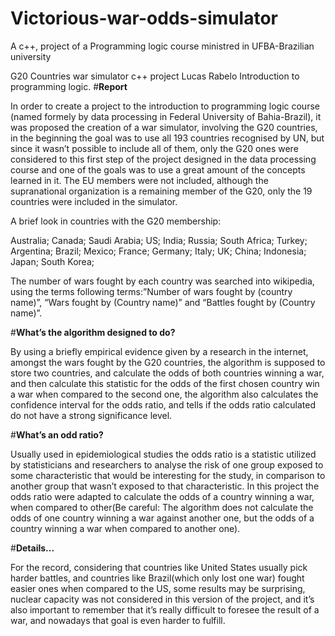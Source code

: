 # Victorious-war-odds-simulator
A c++, project of a Programming logic course ministred in UFBA-Brazilian university

G20 Countries war simulator
c++ project
Lucas Rabelo
Introduction to programming logic.
#**Report**

In order to create a project to the introduction to programming logic course (named formely by data
processing in Federal University of Bahia-Brazil), it was proposed the creation of a war simulator,
involving the G20 countries, in the beginning the goal was to use all 193 countries recognised by UN,
but since it wasn’t possible to include all of them, only the G20 ones were considered to this first step
of the project designed in the data processing course and one of the goals was to use a great amount
of the concepts learned in it.
The EU members were not included, although the supranational organization is a remaining member
of the G20, only the 19 countries were included in the simulator.

A brief look in countries with the G20 membership:

Australia;
Canada;
Saudi Arabia;
US;
India;
Russia;
South Africa;
Turkey;
Argentina;
Brazil;
Mexico;
France;
Germany;
Italy;
UK;
China;
Indonesia;
Japan;
South Korea;

The number of wars fought by each country was searched into wikipedia, using the terms following
terms:”Number of wars fought by (country name)”, “Wars fought by (Country name)” and “Battles
fought by (Country name)”.

#**What’s the algorithm designed to do?**

By using a briefly empirical evidence given by a research in the internet, amongst the wars fought by
the G20 countries, the algorithm is supposed to store two countries, and calculate the odds of both
countries winning a war, and then calculate this statistic for the odds of the first chosen country win a
war when compared to the second one, the algorithm also calculates the confidence interval for the
odds ratio, and tells if the odds ratio calculated do not have a strong significance level.

#**What’s an odd ratio?**

Usually used in epidemiological studies the odds ratio is a statistic utilized by statisticians and
researchers to analyse the risk of one group exposed to some characteristic that would be interesting
for the study, in comparison to another group that wasn’t exposed to that characteristic.
In this project the odds ratio were adapted to calculate the odds of a country winning a war, when
compared to other(Be careful: The algorithm does not calculate the odds of one country winning a war
against another one, but the odds of a country winning a war when compared to another one).

#**Details...**

For the record, considering that countries like United States usually pick harder battles, and countries
like Brazil(which only lost one war) fought easier ones when compared to the US, some results may
be surprising, nuclear capacity was not considered in this version of the project, and it’s also
important to remember that it’s really difficult to foresee the result of a war, and nowadays that goal is
even harder to fulfill.
